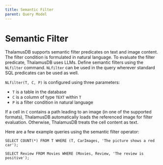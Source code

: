 ```yaml
---
title: Semantic Filter
parent: Query Model
---
```

# Semantic Filter

ThalamusDB supports semantic filter predicates on text and image content. The filter condition is formulated in natural language. To evaluate the filter predicate, ThalamusDB uses LLMs. Define semantic filters using the `NLfilter` command. `NLfilter` can be used in the query wherever standard SQL predicates can be used as well.

`NLfilter(T, C, P)` is configured using three parameters:
- `T` is a table in the database
- `C` is a column of type `TEXT` within `T`
- `P` is a filter condition in natural language

If a cell in `C` contains a path leading to an image (in one of the supported formats), ThalamusDB automatically loads the referenced image for filter evaluation. Otherwise, ThalamusDB treats the cell content as text.

Here are a few example queries using the semantic filter operator:

```
SELECT COUNT(*) FROM T WHERE (T, CarImages, 'The picture shows a red car');
```

```
SELECT Review FROM Movies WHERE (Movies, Review, 'The review is positive');
```

